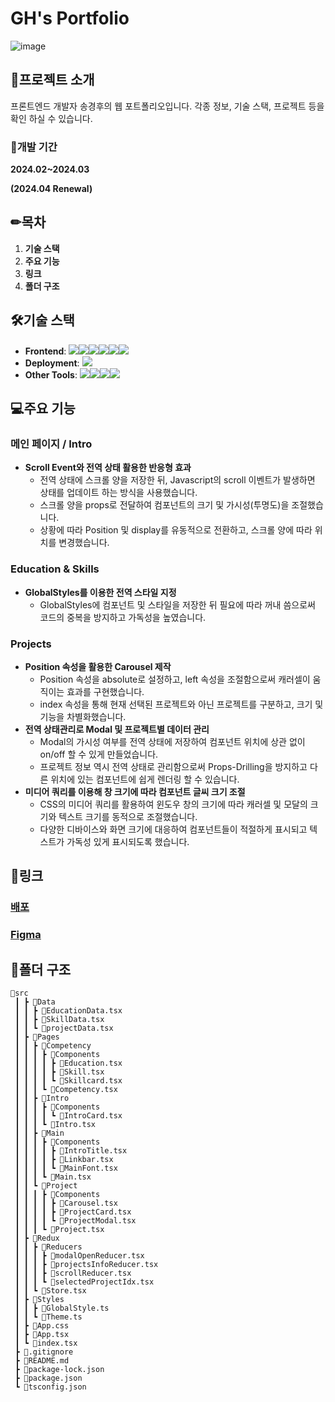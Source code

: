 # GH's Portfolio
![image](https://github.com/KingGyeongHoo/portfolio/assets/117385050/b1970a13-7c4e-4375-9438-5633c6fd0758)

## 📃프로젝트 소개

프론트엔드 개발자 송경후의 웹 포트폴리오입니다.
각종 정보, 기술 스택, 프로젝트 등을 확인 하실 수 있습니다.

### 📆개발 기간
**2024.02~2024.03**

**(2024.04 Renewal)**

## ✏목차
1. **기술 스택**
2. **주요 기능**
3. **링크**
4. **폴더 구조**

## 🛠기술 스택
- **Frontend**: <img src="https://img.shields.io/badge/TypeScript-3178C6?style=for-the-badge&logo=TypeScript&logoColor=white"><img src="https://img.shields.io/badge/html5-E34F26?style=for-the-badge&logo=html5&logoColor=white"><img src="https://img.shields.io/badge/css-1572B6?style=for-the-badge&logo=css3&logoColor=white"><img src="https://img.shields.io/badge/react-61DAFB?style=for-the-badge&logo=react&logoColor=black"><img src="https://img.shields.io/badge/Styledcomponents-DB7093?style=for-the-badge&logo=styledcomponents&logoColor=white"><img src="https://img.shields.io/badge/redux-764ABC?style=for-the-badge&logo=redux&logoColor=white">
- **Deployment**: <img src="https://img.shields.io/badge/netlify-00C7B7?style=for-the-badge&logo=netlify&logoColor=white">
- **Other Tools**: <img src="https://img.shields.io/badge/git-F05032?style=for-the-badge&logo=git&logoColor=white"><img src="https://img.shields.io/badge/github-181717?style=for-the-badge&logo=github&logoColor=white"><img src="https://img.shields.io/badge/figma-F24E1E?style=for-the-badge&logo=figma&logoColor=white"><img src="https://img.shields.io/badge/photoshop-31A8FF?style=for-the-badge&logo=adobephotoshop&logoColor=white">

## 💻주요 기능

### 메인 페이지 / Intro
 - **Scroll Event와 전역 상태 활용한 반응형 효과**
   - 전역 상태에 스크롤 양을 저장한 뒤, Javascript의 scroll 이벤트가 발생하면 상태를 업데이트 하는 방식을 사용했습니다.
   - 스크롤 양을 props로 전달하여 컴포넌트의 크기 및 가시성(투명도)을 조절했습니다.
   - 상황에 따라 Position 및 display를 유동적으로 전환하고, 스크롤 양에 따라 위치를 변경했습니다.
###  Education & Skills
 - **GlobalStyles를 이용한 전역 스타일 지정**
   - GlobalStyles에 컴포넌트 및 스타일을 저장한 뒤 필요에 따라 꺼내 씀으로써 코드의 중복을 방지하고 가독성을 높였습니다.
### Projects
 - **Position 속성을 활용한 Carousel 제작**
   - Position 속성을 absolute로 설정하고, left 속성을 조절함으로써 캐러셀이 움직이는 효과를 구현했습니다.
   - index 속성을 통해 현재 선택된 프로젝트와 아닌 프로젝트를 구분하고, 크기 및 기능을 차별화했습니다.
 - **전역 상태관리로 Modal 및 프로젝트별 데이터 관리**
   - Modal의 가시성 여부를 전역 상태에 저장하여 컴포넌트 위치에 상관 없이 on/off 할 수 있게 만들었습니다.
   - 프로젝트 정보 역시 전역 상태로 관리함으로써 Props-Drilling을 방지하고 다른 위치에 있는 컴포넌트에 쉽게 렌더링 할 수 있습니다.
 - **미디어 쿼리를 이용해 창 크기에 따라 컴포넌트 글씨 크기 조절**
   - CSS의 미디어 쿼리를 활용하여 윈도우 창의 크기에 따라 캐러셀 및 모달의 크기와 텍스트 크기를 동적으로 조절했습니다.
   - 다양한 디바이스와 화면 크기에 대응하여 컴포넌트들이 적절하게 표시되고 텍스트가 가독성 있게 표시되도록 했습니다.

## 📎링크
### [배포](https://ghsong.netlify.app/)
### [Figma](https://www.figma.com/file/hlUe473MkhgZR6NyhG7Nx8/Portfolio?type=design&node-id=62%3A14&mode=design&t=pkHbpdN6TtxdqW8M-1)

## 📁폴더 구조
```
📂src
 ┃ ┣ 📂Data
 ┃ ┃ ┣ 📜EducationData.tsx
 ┃ ┃ ┣ 📜SkillData.tsx
 ┃ ┃ ┗ 📜projectData.tsx
 ┃ ┣ 📂Pages
 ┃ ┃ ┣ 📂Competency
 ┃ ┃ ┃ ┣ 📂Components
 ┃ ┃ ┃ ┃ ┣ 📜Education.tsx
 ┃ ┃ ┃ ┃ ┣ 📜Skill.tsx
 ┃ ┃ ┃ ┃ ┗ 📜Skillcard.tsx
 ┃ ┃ ┃ ┗ 📜Competency.tsx
 ┃ ┃ ┣ 📂Intro
 ┃ ┃ ┃ ┣ 📂Components
 ┃ ┃ ┃ ┃ ┗ 📜IntroCard.tsx
 ┃ ┃ ┃ ┗ 📜Intro.tsx
 ┃ ┃ ┣ 📂Main
 ┃ ┃ ┃ ┣ 📂Components
 ┃ ┃ ┃ ┃ ┣ 📜IntroTitle.tsx
 ┃ ┃ ┃ ┃ ┣ 📜Linkbar.tsx
 ┃ ┃ ┃ ┃ ┗ 📜MainFont.tsx
 ┃ ┃ ┃ ┗ 📜Main.tsx
 ┃ ┃ ┗ 📂Project
 ┃ ┃ ┃ ┣ 📂Components
 ┃ ┃ ┃ ┃ ┣ 📜Carousel.tsx
 ┃ ┃ ┃ ┃ ┣ 📜ProjectCard.tsx
 ┃ ┃ ┃ ┃ ┗ 📜ProjectModal.tsx
 ┃ ┃ ┃ ┗ 📜Project.tsx
 ┃ ┣ 📂Redux
 ┃ ┃ ┣ 📂Reducers
 ┃ ┃ ┃ ┣ 📜modalOpenReducer.tsx
 ┃ ┃ ┃ ┣ 📜projectsInfoReducer.tsx
 ┃ ┃ ┃ ┣ 📜scrollReducer.tsx
 ┃ ┃ ┃ ┗ 📜selectedProjectIdx.tsx
 ┃ ┃ ┗ 📜Store.tsx
 ┃ ┣ 📂Styles
 ┃ ┃ ┣ 📜GlobalStyle.ts
 ┃ ┃ ┗ 📜Theme.ts
 ┃ ┣ 📜App.css
 ┃ ┣ 📜App.tsx
 ┃ ┗ 📜index.tsx
 ┣ 📜.gitignore
 ┣ 📜README.md
 ┣ 📜package-lock.json
 ┣ 📜package.json
 ┗ 📜tsconfig.json
  ```
